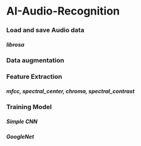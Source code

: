# AI-Audio-Recognition

### Load and save Audio data 
##### librosa

### Data augmentation

### Feature Extraction
##### mfcc, spectral_center, chroma, spectral_contrast

### Training Model
##### Simple CNN
##### GoogleNet
